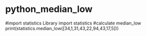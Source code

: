 # python_median_low
#import statistics Library
import statistics
#calculate median_low
print(statistics.median_low([34,1,31,43,22,94,43,17,5]))
